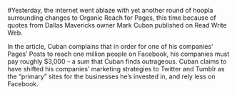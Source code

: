 #Yesterday, the internet went ablaze with yet another round of hoopla surrounding changes to Organic Reach for Pages, this time because of quotes from Dallas Mavericks owner Mark Cuban published on Read Write Web.

In the article, Cuban complains that in order for one of his companies’ Pages’ Posts to reach one million people on Facebook, his companies must pay roughly $3,000 – a sum that Cuban finds outrageous. Cuban claims to have shifted his companies’ marketing strategies to Twitter and Tumblr as the “primary” sites for the businesses he’s invested in, and rely less on Facebook.
